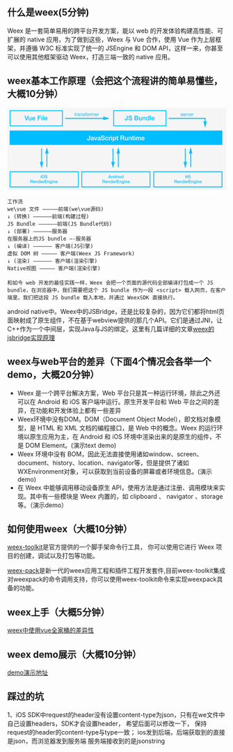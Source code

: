 ## 什么是weex(5分钟)
Weex 是一套简单易用的跨平台开发方案，能以 web 的开发体验构建高性能、可扩展的 native 应用，为了做到这些，Weex 与 Vue 合作，使用 Vue 作为上层框架，并遵循 W3C 标准实现了统一的 JSEngine 和 DOM API，这样一来，你甚至可以使用其他框架驱动 Weex，打造三端一致的 native 应用。 

## weex基本工作原理（会把这个流程讲的简单易懂些，大概10分钟）
![process](./weex-process.png)
    
    工作流
    we\vue 文件 ————–前端(we\vue源码) 
    ↓ (转换) ——————前端(构建过程) 
    JS Bundle —————–前端(JS Bundle代码) 
    ↓ (部署) ——————服务器 
    在服务器上的JS bundle —-服务器 
    ↓ (编译) —————— 客户端(JS引擎)
    虚拟 DOM 树 ————— 客户端(Weex JS Framework) 
    ↓ (渲染) —————— 客户端(渲染引擎) 
    Native视图 ————— 客户端(渲染引擎) 

	和如今 web 开发的最佳实践一样，Weex 会把一个页面的源代码全部编译打包成一个 JS bundle，在浏览器中，我们需要把这个 JS bundle 作为一段 <script> 载入网页，在客户端里，我们把这段 JS bundle 载入本地，并通过 WeexSDK 直接执行。
	
android native中。Weex中的JSBridge，还是比较复杂的，因为它们都将html页面映射成了原生组件，不在基于webview提供的那几个API。它们是通过JNI，让C++作为一个中间层，实现Java与JS的绑定。这里有几篇详细的文章[weex的jsbridge实现原理](https://zhuanlan.zhihu.com/p/25326775)
## weex与web平台的差异（下面4个情况会各举一个demo，大概20分钟）
* Weex 是一个跨平台解决方案，Web 平台只是其一种运行环境，除此之外还可以在 Android 和 iOS 客户端中运行。原生开发平台和 Web 平台之间的差异，在功能和开发体验上都有一些差异
* Weex环境中没有DOM。DOM（Document Object Model），即文档对象模型，是 HTML 和 XML 文档的编程接口，是 Web 中的概念。Weex 的运行环境以原生应用为主，在 Android 和 iOS 环境中渲染出来的是原生的组件，不是 DOM Element。(演示text demo)
* Weex 环境中没有 BOM，因此无法直接使用诸如window、screen、document、history、location、navigator等，但是提供了诸如
WXEnvironment对象，可以获取到当前设备的屏幕或者环境信息。(演示demo)
* 在 Weex 中能够调用移动设备原生 API，使用方法是通过注册、调用模块来实现。其中有一些模块是 Weex 内置的，如 clipboard 、 navigator 、storage 等。（演示demo）

    
## 如何使用weex（大概10分钟）
[weex-toolkit](https://weex.apache.org/cn/guide/tools/toolkit.html)是官方提供的一个脚手架命令行工具，
你可以使用它进行 Weex 项目的创建，调试以及打包等功能。

[weex-pack](https://github.com/weexteam/weex-pack)是新一代的weex应用工程和插件工程开发套件,目前weex-toolkit集成对weexpack的命令调用支持，你可以使用weex-toolkit命令来实现weexpack具备的功能。
 


## weex上手（大概5分钟）

[weex中使用vue全家桶的差异性](https://weex.apache.org/cn/references/vue/difference-of-vuex.html)
    
## weex demo展示（大概10分钟）

[demo演示地址](https://github.com/yinshuxun/weex-start-kit)

## 踩过的坑
1、iOS SDK中request的header没有设置content-type为json，只有在we文件中自己设置headers，SDK才会设置header， 希望后面可以修改一下， 保持request的header的content-type与type一致； ios发到后端，后端获取到的直接是json，而浏览器发到服务端 服务端接收到的是jsonstring
